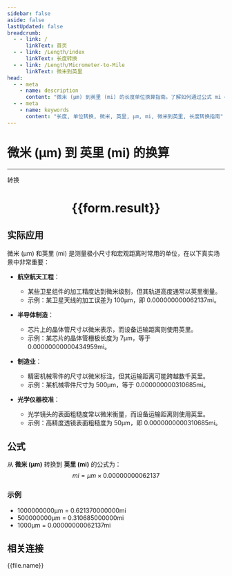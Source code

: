 ```yaml
---
sidebar: false
aside: false
lastUpdated: false
breadcrumb:
  - - link: /
      linkText: 首页
  - - link: /Length/index
      linkText: 长度转换
  - - link: /Length/Micrometer-to-Mile
      linkText: 微米到英里
head:
  - - meta
    - name: description
      content: "微米 (μm) 到英里 (mi) 的长度单位换算指南。了解如何通过公式 mi = μm × 0.00000000062137 转换为英里。"
  - - meta
    - name: keywords
      content: "长度, 单位转换, 微米, 英里, μm, mi, 微米到英里, 长度转换指南"
---
```

# 微米 (μm) 到 英里 (mi) 的换算
---
<script setup>
import { onMounted, reactive, inject, ref } from 'vue'
import { NButton, NForm, NFormItem, NInput, NInputNumber, NSelect, NCard, useMessage,NGrid ,NGi } from 'naive-ui'
import { defineClientComponent } from 'vitepress'
import { Length } from '../../files';

const convert = inject('convert')

const form = reactive({
  number: null,
  result: '',
})

const convertHandler = () => {
  if (form.number !== null && !isNaN(form.number)) {
    const convertedValue = parseFloat(form.number) * 0.00000000062137
    form.result = `${form.number}μm = ${convertedValue.toFixed(12)}mi`
  } else {
    form.result = '请输入有效的数值。'
  }
}
</script>

<n-form size="large" :model="form">
  <n-form-item label="微米 (μm)">
    <n-input-number v-model:value="form.number" placeholder="输入微米" style="width: 100%" />
  </n-form-item>
  <n-form-item>
    <n-button type="primary" @click="convertHandler" block>转换</n-button>
  </n-form-item>
</n-form>

<n-card  embedded :bordered="false" hoverable>
  <div  style="text-align:center">
    <h1>{{form.result}}</h1>
  </div>
</n-card>

## 实际应用

微米 (μm) 和英里 (mi) 是测量极小尺寸和宏观距离时常用的单位，在以下真实场景中非常重要：

- **航空航天工程**：
  - 某些卫星组件的加工精度达到微米级别，但其轨道高度通常以英里衡量。
  - 示例：某卫星天线的加工误差为 100μm，即 0.000000000062137mi。

- **半导体制造**：
  - 芯片上的晶体管尺寸以微米表示，而设备运输距离则使用英里。
  - 示例：某芯片的晶体管栅极长度为 7μm，等于 0.00000000000434959mi。

- **制造业**：
  - 精密机械零件的尺寸以微米标注，但其运输距离可能跨越数千英里。
  - 示例：某机械零件尺寸为 500μm，等于 0.000000000310685mi。

- **光学仪器校准**：
  - 光学镜头的表面粗糙度常以微米衡量，而设备运输距离则使用英里。
  - 示例：高精度透镜表面粗糙度为 50μm，即 0.0000000000310685mi。

## 公式

从 **微米 (μm)** 转换到 **英里 (mi)** 的公式为：
$$ mi = μm \times 0.00000000062137 $$

### 示例
- 1000000000μm = 0.621370000000mi
- 500000000μm = 0.310685000000mi
- 1000μm = 0.00000000062137mi

## 相关连接
<n-grid x-gap="12" :cols="4">
  <n-gi v-for="(file, index) in Length" :key="index">
    <n-button
      text
      tag="a"
      :href="file.path"
      type="primary"
    >
      {{file.name}}
    </n-button>
  </n-gi>
</n-grid>
